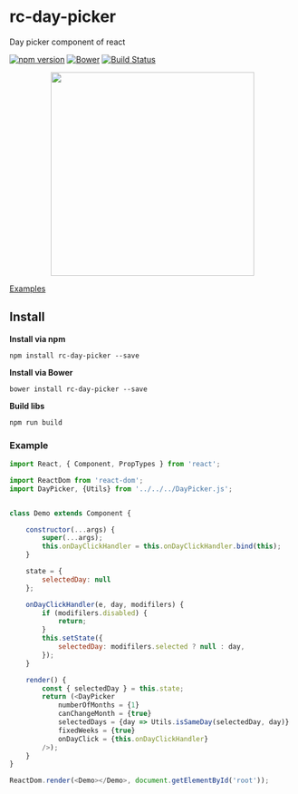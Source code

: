 # rc-day-picker
Day picker component of react

[![npm version](https://img.shields.io/npm/v/rc-day-picker.svg?style=flat-square)](https://www.npmjs.com/package/rc-day-picker)
[![Bower](https://img.shields.io/bower/v/rc-day-picker.svg?style=flat-square)](http://bower.io/search/?q=rc-day-picker)
[![Build Status](https://travis-ci.org/sadpig1993/rc-day-picker.svg?branch=master)](https://travis-ci.org/sadpig1993/rc-day-picker)
<p align="center">
	<img width="359" src="http://sadpig1993.com/rc-day-picker/docs/images/A193E80D-7103-4198-B382-4FB1C93630C4.png" alt="">
</p>



[Examples](http://sadpig1993.com/rc-day-picker/examples/)


## Install

**Install via npm**

```
npm install rc-day-picker --save
```

**Install via Bower**

```
bower install rc-day-picker --save
```


**Build libs**

```
npm run build
```


### Example

```javascript
import React, { Component, PropTypes } from 'react';

import ReactDom from 'react-dom';
import DayPicker, {Utils} from '../../../DayPicker.js';


class Demo extends Component {

	constructor(...args) {
		super(...args);
		this.onDayClickHandler = this.onDayClickHandler.bind(this);
	}

	state = {
		selectedDay: null
	};

	onDayClickHandler(e, day, modifilers) {
		if (modifilers.disabled) {
			return;
		}
		this.setState({
	    	selectedDay: modifilers.selected ? null : day,
	    });
	}

	render() {
		const { selectedDay } = this.state;
		return (<DayPicker 
			numberOfMonths = {1} 
			canChangeMonth = {true} 
			selectedDays = {day => Utils.isSameDay(selectedDay, day)}
			fixedWeeks = {true}
			onDayClick = {this.onDayClickHandler}
		/>);
	}
}

ReactDom.render(<Demo></Demo>, document.getElementById('root'));
```